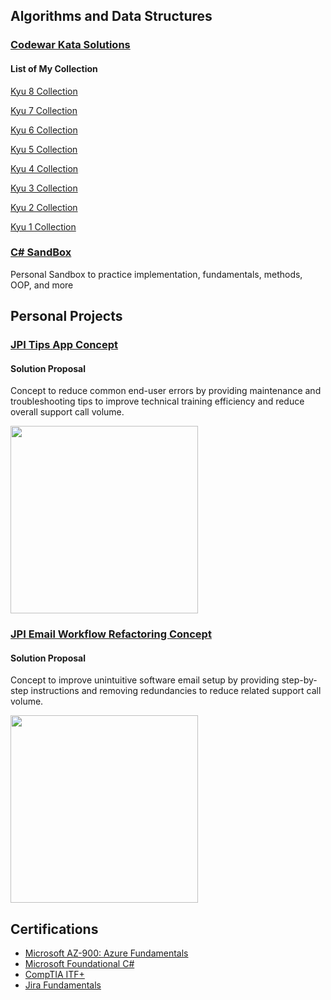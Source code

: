 ## Algorithms and Data Structures

### [Codewar Kata Solutions](https://github.com/chitangchin/CodewarKata)

#### List of My Collection

[Kyu 8 Collection](https://www.codewars.com/collections/c-number-preparation-kyu-8)

[Kyu 7 Collection](https://www.codewars.com/collections/c-number-preparation-kyu-7)

[Kyu 6 Collection](https://www.codewars.com/collections/c-number-preparation-kyu-6)

[Kyu 5 Collection](https://www.codewars.com/collections/c-number-preparation-kyu-5)

[Kyu 4 Collection](https://www.codewars.com/collections/c-number-preparation-kyu-4)

[Kyu 3 Collection](https://www.codewars.com/collections/c-number-preparation-kyu-3)

[Kyu 2 Collection](https://www.codewars.com/collections/c-number-preparation-kyu-2)

[Kyu 1 Collection](https://www.codewars.com/collections/c-number-preparation-kyu-1)

### [C# SandBox](https://github.com/chitangchin/Box)

Personal Sandbox to practice implementation, fundamentals, methods, OOP, and more

## Personal Projects

### [JPI Tips App Concept](https://github.com/chitangchin/JPI-Tips-Window-App) 

#### Solution Proposal 

Concept to reduce common end-user errors by providing maintenance and troubleshooting tips to improve technical training efficiency and reduce overall support call volume.

<img src="https://github.com/chitangchin/Chitangchin/assets/96362668/e4371c21-a042-4e0f-a944-8677b47b77a3" height="300px"/>

### [JPI Email Workflow Refactoring Concept](https://github.com/chitangchin/Simplified-SMTP-Email-App) 

####  Solution Proposal 

Concept to improve unintuitive software email setup by providing step-by-step instructions and removing redundancies to reduce related support call volume.

<img src="https://github.com/user-attachments/assets/67fcac42-c674-4221-827e-0e026b4d3e48" height="300px"/>

## Certifications

- [Microsoft AZ-900: Azure Fundamentals](https://www.credly.com/badges/7b7dca40-ba56-499e-af72-250bc65705aa/public_url)
- [Microsoft Foundational C#](https://www.freecodecamp.org/certification/fcc57182351-d5f8-4c35-a817-7a6d2a075fca/foundational-c-sharp-with-microsoft)
- [CompTIA ITF+](https://www.credly.com/badges/e7ce6dfc-f0a4-4244-91ef-2f929f364fc2)
- [Jira Fundamentals](https://university.atlassian.com/student/award/jDn1n6JUTkL5CeKzL1GJHD9b)
